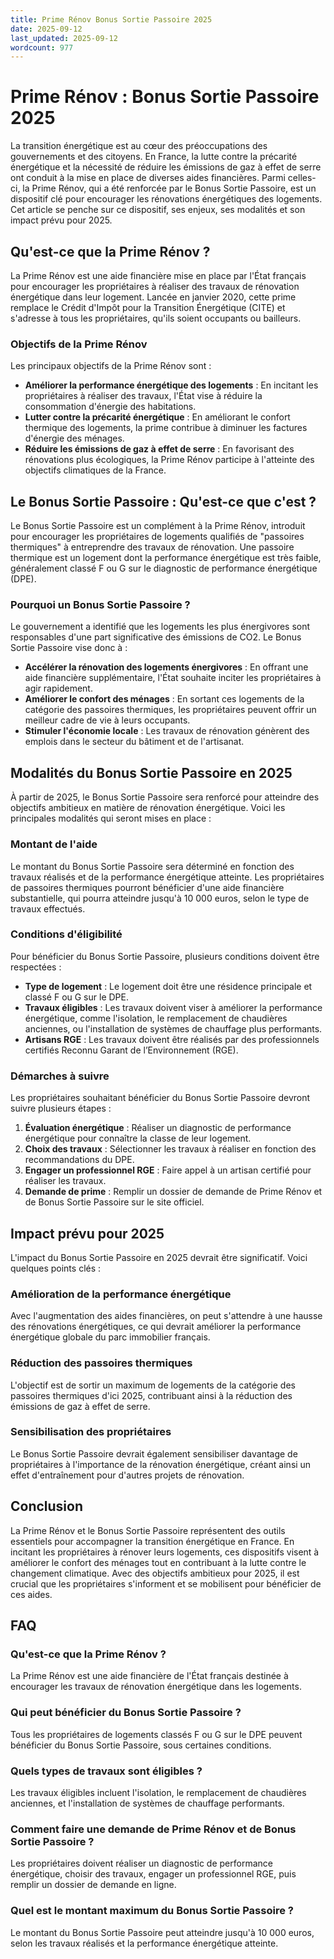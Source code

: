 ```yaml
---
title: Prime Rénov Bonus Sortie Passoire 2025
date: 2025-09-12
last_updated: 2025-09-12
wordcount: 977
---
```


# Prime Rénov : Bonus Sortie Passoire 2025

La transition énergétique est au cœur des préoccupations des gouvernements et des citoyens. En France, la lutte contre la précarité énergétique et la nécessité de réduire les émissions de gaz à effet de serre ont conduit à la mise en place de diverses aides financières. Parmi celles-ci, la Prime Rénov, qui a été renforcée par le Bonus Sortie Passoire, est un dispositif clé pour encourager les rénovations énergétiques des logements. Cet article se penche sur ce dispositif, ses enjeux, ses modalités et son impact prévu pour 2025.

## Qu'est-ce que la Prime Rénov ?

La Prime Rénov est une aide financière mise en place par l'État français pour encourager les propriétaires à réaliser des travaux de rénovation énergétique dans leur logement. Lancée en janvier 2020, cette prime remplace le Crédit d'Impôt pour la Transition Énergétique (CITE) et s'adresse à tous les propriétaires, qu'ils soient occupants ou bailleurs. 

### Objectifs de la Prime Rénov

Les principaux objectifs de la Prime Rénov sont :

- **Améliorer la performance énergétique des logements** : En incitant les propriétaires à réaliser des travaux, l'État vise à réduire la consommation d'énergie des habitations.
- **Lutter contre la précarité énergétique** : En améliorant le confort thermique des logements, la prime contribue à diminuer les factures d'énergie des ménages.
- **Réduire les émissions de gaz à effet de serre** : En favorisant des rénovations plus écologiques, la Prime Rénov participe à l'atteinte des objectifs climatiques de la France.

## Le Bonus Sortie Passoire : Qu'est-ce que c'est ?

Le Bonus Sortie Passoire est un complément à la Prime Rénov, introduit pour encourager les propriétaires de logements qualifiés de "passoires thermiques" à entreprendre des travaux de rénovation. Une passoire thermique est un logement dont la performance énergétique est très faible, généralement classé F ou G sur le diagnostic de performance énergétique (DPE).

### Pourquoi un Bonus Sortie Passoire ?

Le gouvernement a identifié que les logements les plus énergivores sont responsables d'une part significative des émissions de CO2. Le Bonus Sortie Passoire vise donc à :

- **Accélérer la rénovation des logements énergivores** : En offrant une aide financière supplémentaire, l'État souhaite inciter les propriétaires à agir rapidement.
- **Améliorer le confort des ménages** : En sortant ces logements de la catégorie des passoires thermiques, les propriétaires peuvent offrir un meilleur cadre de vie à leurs occupants.
- **Stimuler l'économie locale** : Les travaux de rénovation génèrent des emplois dans le secteur du bâtiment et de l'artisanat.

## Modalités du Bonus Sortie Passoire en 2025

À partir de 2025, le Bonus Sortie Passoire sera renforcé pour atteindre des objectifs ambitieux en matière de rénovation énergétique. Voici les principales modalités qui seront mises en place :

### Montant de l'aide

Le montant du Bonus Sortie Passoire sera déterminé en fonction des travaux réalisés et de la performance énergétique atteinte. Les propriétaires de passoires thermiques pourront bénéficier d'une aide financière substantielle, qui pourra atteindre jusqu'à 10 000 euros, selon le type de travaux effectués.

### Conditions d'éligibilité

Pour bénéficier du Bonus Sortie Passoire, plusieurs conditions doivent être respectées :

- **Type de logement** : Le logement doit être une résidence principale et classé F ou G sur le DPE.
- **Travaux éligibles** : Les travaux doivent viser à améliorer la performance énergétique, comme l'isolation, le remplacement de chaudières anciennes, ou l'installation de systèmes de chauffage plus performants.
- **Artisans RGE** : Les travaux doivent être réalisés par des professionnels certifiés Reconnu Garant de l’Environnement (RGE).

### Démarches à suivre

Les propriétaires souhaitant bénéficier du Bonus Sortie Passoire devront suivre plusieurs étapes :

1. **Évaluation énergétique** : Réaliser un diagnostic de performance énergétique pour connaître la classe de leur logement.
2. **Choix des travaux** : Sélectionner les travaux à réaliser en fonction des recommandations du DPE.
3. **Engager un professionnel RGE** : Faire appel à un artisan certifié pour réaliser les travaux.
4. **Demande de prime** : Remplir un dossier de demande de Prime Rénov et de Bonus Sortie Passoire sur le site officiel.

## Impact prévu pour 2025

L'impact du Bonus Sortie Passoire en 2025 devrait être significatif. Voici quelques points clés :

### Amélioration de la performance énergétique

Avec l'augmentation des aides financières, on peut s'attendre à une hausse des rénovations énergétiques, ce qui devrait améliorer la performance énergétique globale du parc immobilier français.

### Réduction des passoires thermiques

L'objectif est de sortir un maximum de logements de la catégorie des passoires thermiques d'ici 2025, contribuant ainsi à la réduction des émissions de gaz à effet de serre.

### Sensibilisation des propriétaires

Le Bonus Sortie Passoire devrait également sensibiliser davantage de propriétaires à l'importance de la rénovation énergétique, créant ainsi un effet d'entraînement pour d'autres projets de rénovation.

## Conclusion

La Prime Rénov et le Bonus Sortie Passoire représentent des outils essentiels pour accompagner la transition énergétique en France. En incitant les propriétaires à rénover leurs logements, ces dispositifs visent à améliorer le confort des ménages tout en contribuant à la lutte contre le changement climatique. Avec des objectifs ambitieux pour 2025, il est crucial que les propriétaires s'informent et se mobilisent pour bénéficier de ces aides.

## FAQ

### Qu'est-ce que la Prime Rénov ?

La Prime Rénov est une aide financière de l'État français destinée à encourager les travaux de rénovation énergétique dans les logements.

### Qui peut bénéficier du Bonus Sortie Passoire ?

Tous les propriétaires de logements classés F ou G sur le DPE peuvent bénéficier du Bonus Sortie Passoire, sous certaines conditions.

### Quels types de travaux sont éligibles ?

Les travaux éligibles incluent l'isolation, le remplacement de chaudières anciennes, et l'installation de systèmes de chauffage performants.

### Comment faire une demande de Prime Rénov et de Bonus Sortie Passoire ?

Les propriétaires doivent réaliser un diagnostic de performance énergétique, choisir des travaux, engager un professionnel RGE, puis remplir un dossier de demande en ligne.

### Quel est le montant maximum du Bonus Sortie Passoire ?

Le montant du Bonus Sortie Passoire peut atteindre jusqu'à 10 000 euros, selon les travaux réalisés et la performance énergétique atteinte.